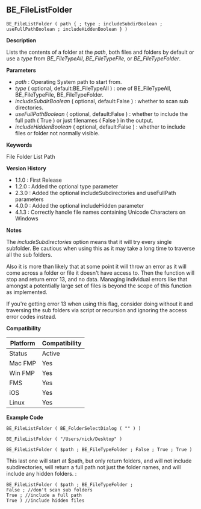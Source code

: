 ## BE_FileListFolder

    BE_FileListFolder ( path { ; type ; includeSubdirBoolean ; useFullPathBoolean ; includeHiddenBoolean } )

**Description**  

Lists the contents of a folder at the *path*, both files and folders by default or use a *type* from *BE_FileTypeAll*, *BE_FileTypeFile*, or *BE_FileTypeFolder*.

**Parameters**

* *path* : Operating System path to start from.
* *type* ( optional, default:BE_FileTypeAll ) : one of BE_FileTypeAll, BE_FileTypeFile, BE_FileTypeFolder.
* *includeSubdirBoolean* ( optional, default:False ) : whether to scan sub directories.
* *useFullPathBoolean* ( optional, default:False ) : whether to include the full path ( True ) or just filenames ( False ) in the output.
* *includeHiddenBoolean* ( optional, default:False ) : whether to include files or folder not normally visible.

**Keywords**  

File Folder List Path

**Version History**

* 1.1.0 : First Release
* 1.2.0 : Added the optional type parameter
* 2.3.0 : Added the optional includeSubdirectories and useFullPath parameters
* 4.0.0 : Added the optional includeHidden parameter
* 4.1.3 : Correctly handle file names containing Unicode Characters on Windows

**Notes**

The *includeSubdirectories* option means that it will try every single subfolder. Be cautious when using this as it may take a long time to traverse all the sub folders.  

Also it is more than likely that at some point it will throw an error as it will come across a folder or file it doesn't have access to. Then the function will stop and return error 13, and no data. Managing individual errors like that amongst a potentially large set of files is beyond the scope of this function as implemented.

If you're getting error 13 when using this flag, consider doing without it and traversing the sub folders via script or recursion and ignoring the access error codes instead.

**Compatibility** 

| Platform | Compatibility |
|-----------|-----------|
| Status | Active |  
| Mac FMP | Yes  |  
| Win FMP | Yes  |  
| FMS | Yes  |  
| iOS | Yes  |  
| Linux | Yes  |  

**Example Code**

	BE_FileListFolder ( BE_FolderSelectDialog ( "" ) )

	BE_FileListFolder ( "/Users/nick/Desktop" )

	BE_FileListFolder ( $path ; BE_FileTypeFolder ; False ; True ; True )
	
This last one will start at $path, but only return folders, and will not include subdirectories, will return a full path not just the folder names, and will include any hidden folders. :

	BE_FileListFolder ( $path ; BE_FileTypeFolder ;
	False ; //don't scan sub folders
	True ; //include a full path
	True ) //include hidden files

